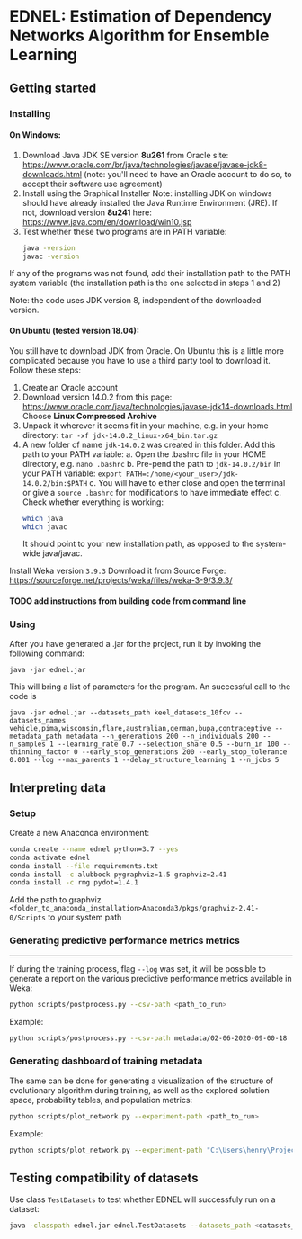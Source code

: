 # EDNEL: Estimation of Dependency Networks Algorithm for Ensemble Learning

## Getting started

### Installing

#### On Windows:

1. Download Java JDK SE version **8u261** from Oracle site: 
https://www.oracle.com/br/java/technologies/javase/javase-jdk8-downloads.html (note: you'll need to have an Oracle 
account to do so, to accept their software use agreement)
2. Install using the Graphical Installer
	Note: installing JDK on windows should have already installed the Java Runtime Environment (JRE). If not, 
		download version **8u241** here: https://www.java.com/en/download/win10.jsp
3. Test whether these two programs are in PATH variable:
	```bash
    java -version
    javac -version
    ```

If any of the programs was not found, add their installation path to the PATH system variable (the installation path 
is the one selected in steps 1 and 2)

Note: the code uses JDK version 8, independent of the downloaded version.

#### On Ubuntu (tested version 18.04):

You still have to download JDK from Oracle. On Ubuntu this is a little more complicated because you have to use a third
party tool to download it. Follow these steps:

1. Create an Oracle account
2. Download version 14.0.2 from this page: https://www.oracle.com/java/technologies/javase-jdk14-downloads.html
Choose **Linux Compressed Archive**
3. Unpack it wherever it seems fit in your machine, e.g. in your home directory: `tar -xf jdk-14.0.2_linux-x64_bin.tar.gz`
4. A new folder of name `jdk-14.0.2` was created in this folder. Add this path to your PATH variable:
    a. Open the .bashrc file in your HOME directory, e.g. `nano .bashrc`
    b. Pre-pend the path to `jdk-14.0.2/bin` in your PATH variable: `export PATH=:/home/<your_user>/jdk-14.0.2/bin:$PATH`
    c. You will have to either close and open the terminal or give a `source .bashrc` for modifications to have 
    immediate effect
    c. Check whether everything is working:
    ```bash
   which java
   which javac
    ```
   It should point to your new installation path, as opposed to the system-wide java/javac.

Install Weka version `3.9.3`
Download it from Source Forge: https://sourceforge.net/projects/weka/files/weka-3-9/3.9.3/


#### TODO add instructions from building code from command line

### Using

After you have generated a .jar for the project, run it by invoking the following command:

```
java -jar ednel.jar
```

This will bring a list of parameters for the program. An successful call to the code is

```
java -jar ednel.jar --datasets_path keel_datasets_10fcv --datasets_names vehicle,pima,wisconsin,flare,australian,german,bupa,contraceptive --metadata_path metadata --n_generations 200 --n_individuals 200 --n_samples 1 --learning_rate 0.7 --selection_share 0.5 --burn_in 100 --thinning_factor 0 --early_stop_generations 200 --early_stop_tolerance 0.001 --log --max_parents 1 --delay_structure_learning 1 --n_jobs 5 
```

## Interpreting data

### Setup

Create a new Anaconda environment:


```bash
conda create --name ednel python=3.7 --yes
conda activate ednel
conda install --file requirements.txt
conda install -c alubbock pygraphviz=1.5 graphviz=2.41
conda install -c rmg pydot=1.4.1
```
 
Add the path to graphviz ```<folder_to_anaconda_installation>Anaconda3/pkgs/graphviz-2.41-0/Scripts``` to your system 
path

### Generating predictive performance metrics metrics

---

If during the training process, flag `--log` was set, it will be possible to generate a report on the various
 predictive performance metrics available in Weka:

```bash
python scripts/postprocess.py --csv-path <path_to_run>
```

Example:

```bash
python scripts/postprocess.py --csv-path metadata/02-06-2020-09-00-18
```

### Generating dashboard of training metadata

The same can be done for generating a visualization of the structure of evolutionary algorithm during training, as well
as the explored solution space, probability tables, and population metrics:

```bash
python scripts/plot_network.py --experiment-path <path_to_run>
```

Example:

```bash
python scripts/plot_network.py --experiment-path "C:\Users\henry\Projects\trash\28-06-2020-14-14-49\dummygerman\sample_01_fold_01"
```

## Testing compatibility of datasets

Use class `TestDatasets` to test whether EDNEL will successfuly run on a dataset:

```bash
java -classpath ednel.jar ednel.TestDatasets --datasets_path <datasets_path> --datasets_names null --metadata_path null --n_generations 2 --n_individuals 25 --n_samples 1 --learning_rate 0.7 --selection_share 0.5 --burn_in 2 --thinning_factor 0 --early_stop_generations 200 --early_stop_tolerance 0.001 --max_parents 0 --delay_structure_learning 1 --n_jobs 1 --timeout 300
```
